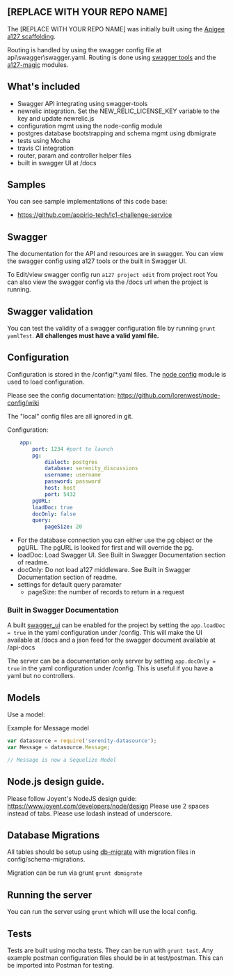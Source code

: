 ## [REPLACE WITH YOUR REPO NAME]

The [REPLACE WITH YOUR REPO NAME] was initially built using the [Apigee a127 scaffolding](https://github.com/apigee-127/a127-documentation/wiki).

Routing is handled by using the swagger config file at api\swagger\swagger.yaml.
Routing is done using [swagger tools](https://github.com/apigee-127/swagger-tools) and the [a127-magic](https://github.com/apigee-127/magic) modules.

## What's included

* Swagger API integrating using swagger-tools
* newrelic integration.  Set the NEW_RELIC_LICENSE_KEY variable to the key and update newrelic.js
* configuration mgmt using the node-config module
* postgres database bootstrapping and schema mgmt using dbmigrate
* tests using Mocha
* travis CI integration
* router, param and controller helper files
* built in swagger UI at /docs

## Samples

You can see sample implementations of this code base:
* https://github.com/appirio-tech/lc1-challenge-service

## Swagger

The documentation for the API and resources are in swagger.  You can view the swagger config using a127 tools or the built in Swagger UI.

To Edit/view swagger config run ```a127 project edit``` from project root
You can also view the swagger config via the /docs url when the project is running.


## Swagger validation

You can test the validity of a swagger configuration file by running ```grunt yamlTest```.  **All challenges must have a valid yaml file.**


## Configuration

Configuration is stored in the /config/*.yaml files.  The [node config](https://github.com/lorenwest/node-config) module is used to load configuration.

Please see the config documentation:  https://github.com/lorenwest/node-config/wiki

The "local" config files are all ignored in git.

Configuration:

```yaml
    app:
        port: 1234 #port to launch
        pg:
            dialect: postgres
            database: serenity_discussions
            username: username
            password: password
            host: host
            port: 5432
        pgURL:
        loadDoc: true
        docOnly: false
        query:
            pageSize: 20
```

* For the database connection you can either use the pg object or the pgURL.  The pgURL is looked for first and will override the pg.
* loadDoc:  Load Swagger UI. See Built in Swagger Documentation section of readme.
* docOnly:  Do not load a127 middleware.  See Built in Swagger Documentation section of readme.
* settings for default query paramater
    * pageSize:  the number of records to return in a request


### Built in Swagger Documentation

A built [swagger_ui](https://github.com/wordnik/swagger-ui) can be enabled for the project by setting the ```app.loadDoc = true``` in the yaml configuration under /config.  This will make the UI available at /docs and a json feed for the swagger document available at /api-docs

The server can be a documentation only server by setting ```app.docOnly = true``` in the yaml configuration under /config.  This is useful if you have a yaml but no controllers.


## Models

Use a model:

Example for Message model

```javascript
var datasource = require('serenity-datasource');
var Message = datasource.Message;

// Message is now a Sequelize Model
```

## Node.js design guide.

Please follow Joyent's NodeJS design guide:  https://www.joyent.com/developers/node/design
Please use 2 spaces instead of tabs.
Please use lodash instead of underscore.

## Database Migrations

All tables should be setup using [db-migrate](https://github.com/kunklejr/node-db-migrate) with migration files in config/schema-migrations.

Migration can be run via grunt ```grunt dbmigrate```

## Running the server

You can run the server using ```grunt``` which will use the local config.

## Tests

Tests are built using mocha tests.   They can be run with ```grunt test```.
Any example postman configuration files should be in at test/postman.  This can be imported into Postman for testing.
